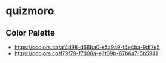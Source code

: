 # quizmoro

## Color Palette
- https://coolors.co/af4d98-d66ba0-e5a9a9-f4e4ba-9df7e5
- https://coolors.co/f79f79-f7d08a-e3f09b-87b6a7-5b5941
